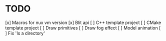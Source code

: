# TODO

[x] Macros for nux vm version
[x] Blit api
[ ] C++ template project
[ ] CMake template project
[ ] Draw primitives
[ ] Draw fog effect
[ ] Model animation
[ ] Fix 'Is a directory'
